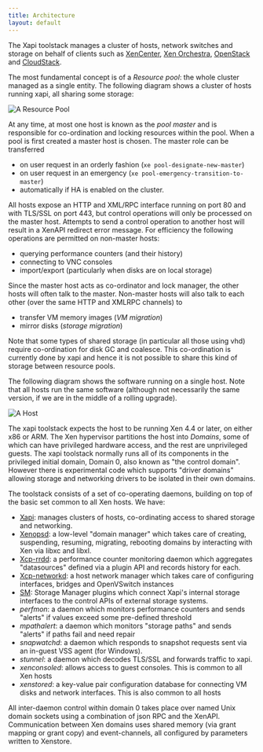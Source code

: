 ```yaml
---
title: Architecture
layout: default
---
```


The Xapi toolstack manages a cluster of hosts, network switches and storage
on behalf of clients such as
[XenCenter](https://github.com/xenserver/xenadmin),
[Xen Orchestra](https://xen-orchestra.com),
[OpenStack](http://www.openstack.org)
and [CloudStack](http://cloudstack.apache.org).

The most fundamental concept is of a *Resource pool*: the whole cluster
managed as a single entity. The following diagram shows a cluster of hosts
running xapi, all sharing some storage:

![A Resource Pool](http://xapi-project.github.io/xapi-project/doc/architecture/pool.png)

At any time, at most one host is known as the *pool master* and is responsible
for co-ordination and locking resources within the pool. When a pool is
first created a master host is chosen. The master role can be transferred
- on user request in an orderly fashion (```xe pool-designate-new-master```)
- on user request in an emergency (```xe pool-emergency-transition-to-master```)
- automatically if HA is enabled on the cluster.

All hosts expose an HTTP and XML/RPC interface running on port 80 and with TLS/SSL
on port 443, but control operations will only be processed on the master host.
Attempts to send a control operation to another host will result in a XenAPI
redirect error message. For efficiency the following operations are permitted
on non-master hosts:
- querying performance counters (and their history)
- connecting to VNC consoles
- import/export (particularly when disks are on local storage)

Since the master host acts as co-ordinator and lock manager, the other hosts
will often talk to the master. Non-master hosts will also talk to each other
(over the same HTTP and XMLRPC channels) to
- transfer VM memory images (*VM migration*)
- mirror disks (*storage migration*)

Note that some types of shared storage (in particular all those using vhd)
require co-ordination for disk GC and coalesce. This co-ordination is currently
done by xapi and hence it is not possible to share this kind of storage between
resource pools.

The following diagram shows the software running on a single host. Note that
all hosts run the same software (although not necessarily the same version,
  if we are in the middle of a rolling upgrade).

![A Host](http://xapi-project.github.io/xapi-project/doc/architecture/host.png)

The xapi toolstack expects the host to be running Xen 4.4 or later, on either
x86 or ARM. The Xen hypervisor partitions the host into *Domains*, some of
which can have privileged hardware access, and the rest are unprivileged guests.
The xapi toolstack normally runs all of its components in the privileged
initial domain, Domain 0, also known as "the control domain". However there is
experimental code which supports "driver domains" allowing storage and networking
drivers to be isolated in their own domains.

The toolstack consists of a set of co-operating daemons, building on top of the
basic set common to all Xen hosts. We have:
- [Xapi](https://github.com/xapi-project/xen-api/tree/master/doc): manages
  clusters of hosts, co-ordinating access to shared storage and networking.
- [Xenopsd](https://github.com/xapi-project/xenopsd/tree/master/doc): a low-level
  "domain manager" which takes care of creating, suspending, resuming, migrating,
  rebooting domains by interacting with Xen via libxc and libxl.
- [Xcp-rrdd](https://github.com/xapi-project/xcp-rrdd/tree/master/doc): a
  performance counter monitoring daemon which aggregates "datasources" defined
  via a plugin API and records history for each.
- [Xcp-networkd](https://github.com/xapi-project/xcp-networkd/tree/master/doc):
  a host network manager which takes care of configuring interfaces, bridges
  and OpenVSwitch instances
- [SM](https://github.com/xapi-project/sm/tree/master/doc): Storage Manager
  plugins which connect Xapi's internal storage interfaces to the control
  APIs of external storage systems.
- *perfmon*: a daemon which monitors performance counters and sends "alerts"
  if values exceed some pre-defined threshold
- *mpathalert*: a daemon which monitors "storage paths" and sends "alerts"
  if paths fail and need repair
- *snapwatchd*: a daemon which responds to snapshot requests sent via an in-guest
  VSS agent (for Windows).
- *stunnel*: a daemon which decodes TLS/SSL and forwards traffic to xapi.
- *xenconsoled*: allows access to guest consoles. This is common to all Xen
  hosts
- *xenstored*: a key-value pair configuration database for connecting VM
  disks and network interfaces. This is also common to all hosts

All inter-daemon control within domain 0 takes place over named Unix domain sockets
using a combination of json RPC and the XenAPI. Communication between Xen domains
uses shared memory (via grant mapping or grant copy) and event-channels, all
configured by parameters written to Xenstore.

